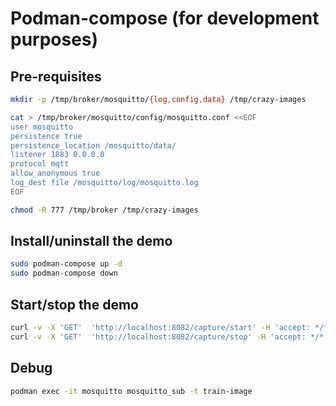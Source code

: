 # Podman-compose (for development purposes)

## Pre-requisites

```sh
mkdir -p /tmp/broker/mosquitto/{log,config,data} /tmp/crazy-images

cat > /tmp/broker/mosquitto/config/mosquitto.conf <<EOF
user mosquitto
persistence true
persistence_location /mosquitto/data/
listener 1883 0.0.0.0
protocol mqtt
allow_anonymous true
log_dest file /mosquitto/log/mosquitto.log
EOF

chmod -R 777 /tmp/broker /tmp/crazy-images
```

## Install/uninstall the demo

```sh
sudo podman-compose up -d
sudo podman-compose down
```

## Start/stop the demo

```sh
curl -v -X 'GET'  'http://localhost:8082/capture/start' -H 'accept: */*'
curl -v -X 'GET'  'http://localhost:8082/capture/stop' -H 'accept: */*'
```

## Debug

```sh
podman exec -it mosquitto mosquitto_sub -t train-image
```
